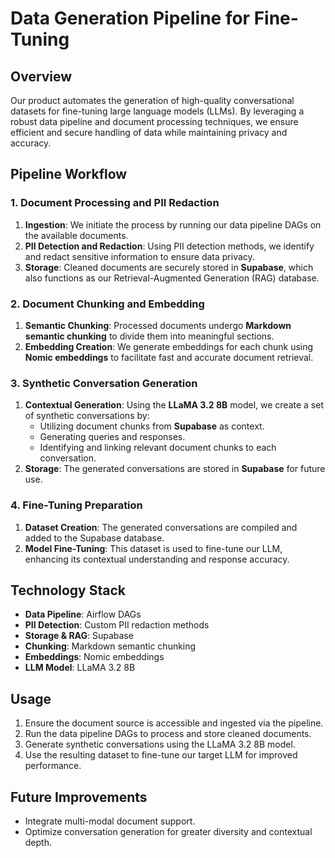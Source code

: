 # Data Generation Pipeline for Fine-Tuning

## Overview
Our product automates the generation of high-quality conversational datasets for fine-tuning large language models (LLMs). By leveraging a robust data pipeline and document processing techniques, we ensure efficient and secure handling of data while maintaining privacy and accuracy.

## Pipeline Workflow

### 1. Document Processing and PII Redaction
1. **Ingestion**: We initiate the process by running our data pipeline DAGs on the available documents.
2. **PII Detection and Redaction**: Using PII detection methods, we identify and redact sensitive information to ensure data privacy.
3. **Storage**: Cleaned documents are securely stored in **Supabase**, which also functions as our Retrieval-Augmented Generation (RAG) database.

### 2. Document Chunking and Embedding
1. **Semantic Chunking**: Processed documents undergo **Markdown semantic chunking** to divide them into meaningful sections.
2. **Embedding Creation**: We generate embeddings for each chunk using **Nomic embeddings** to facilitate fast and accurate document retrieval.

### 3. Synthetic Conversation Generation
1. **Contextual Generation**: Using the **LLaMA 3.2 8B** model, we create a set of synthetic conversations by:
   - Utilizing document chunks from **Supabase** as context.
   - Generating queries and responses.
   - Identifying and linking relevant document chunks to each conversation.
2. **Storage**: The generated conversations are stored in **Supabase** for future use.

### 4. Fine-Tuning Preparation
1. **Dataset Creation**: The generated conversations are compiled and added to the Supabase database.
2. **Model Fine-Tuning**: This dataset is used to fine-tune our LLM, enhancing its contextual understanding and response accuracy.

## Technology Stack
- **Data Pipeline**: Airflow DAGs
- **PII Detection**: Custom PII redaction methods
- **Storage & RAG**: Supabase
- **Chunking**: Markdown semantic chunking
- **Embeddings**: Nomic embeddings
- **LLM Model**: LLaMA 3.2 8B

## Usage
1. Ensure the document source is accessible and ingested via the pipeline.
2. Run the data pipeline DAGs to process and store cleaned documents.
3. Generate synthetic conversations using the LLaMA 3.2 8B model.
4. Use the resulting dataset to fine-tune our target LLM for improved performance.

## Future Improvements
- Integrate multi-modal document support.
- Optimize conversation generation for greater diversity and contextual depth.

